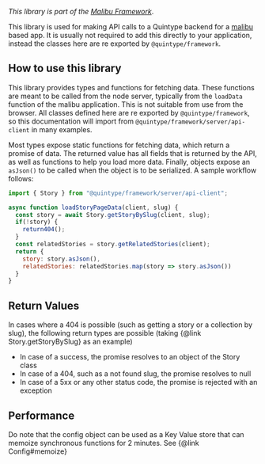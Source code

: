 *This library is part of the [Malibu Framework](https://developers.quintype.com/malibu)*.

This library is used for making API calls to a Quintype backend for a [malibu](https://github.com/quintype/malibu) based app. It is usually not required to add this directly to your application, instead the classes here are re exported by `@quintype/framework`.

## How to use this library

This library provides types and functions for fetching data. These functions are meant to be called from the node server, typically from the `loadData` function of the malibu application. This is not suitable from use from the browser. All classes defined here are re exported by `@quintype/framework`, so this documentation will import from `@quintype/framework/server/api-client` in many examples.

Most types expose static functions for fetching data, which return a promise of data. The returned value has all fields that is returned by the API, as well as functions to help you load more data. Finally, objects expose an `asJson()` to be called when the object is to be serialized. A sample workflow follows:

```javascript
import { Story } from "@quintype/framework/server/api-client";

async function loadStoryPageData(client, slug) {
  const story = await Story.getStoryBySlug(client, slug);
  if(!story) {
    return404();
  }
  const relatedStories = story.getRelatedStories(client);
  return {
    story: story.asJson(),
    relatedStories: relatedStories.map(story => story.asJson())
  }
}
```

## Return Values

In cases where a 404 is possible (such as getting a story or a collection by slug), the following return types are possible (taking {@link Story.getStoryBySlug} as an example)

* In case of a success, the promise resolves to an object of the Story class
* In case of a 404, such as a not found slug, the promise resolves to null
* In case of a 5xx or any other status code, the promise is rejected with an exception

## Performance

Do note that the config object can be used as a Key Value store that can memoize synchronous functions for 2 minutes. See {@link Config#memoize}
